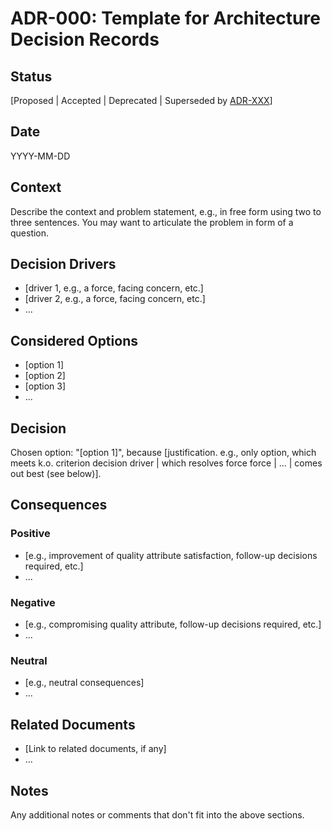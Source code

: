 # ADR-000: Template for Architecture Decision Records

## Status

[Proposed | Accepted | Deprecated | Superseded by [ADR-XXX](link-to-adr)]

## Date

YYYY-MM-DD

## Context

Describe the context and problem statement, e.g., in free form using two to three sentences. You may want to articulate the problem in form of a question.

## Decision Drivers

* [driver 1, e.g., a force, facing concern, etc.]
* [driver 2, e.g., a force, facing concern, etc.]
* ...

## Considered Options

* [option 1]
* [option 2]
* [option 3]
* ...

## Decision

Chosen option: "[option 1]", because [justification. e.g., only option, which meets k.o. criterion decision driver | which resolves force force | ... | comes out best (see below)].

## Consequences

### Positive

* [e.g., improvement of quality attribute satisfaction, follow-up decisions required, etc.]
* ...

### Negative

* [e.g., compromising quality attribute, follow-up decisions required, etc.]
* ...

### Neutral

* [e.g., neutral consequences]
* ...

## Related Documents

* [Link to related documents, if any]
* ...

## Notes

Any additional notes or comments that don't fit into the above sections.
